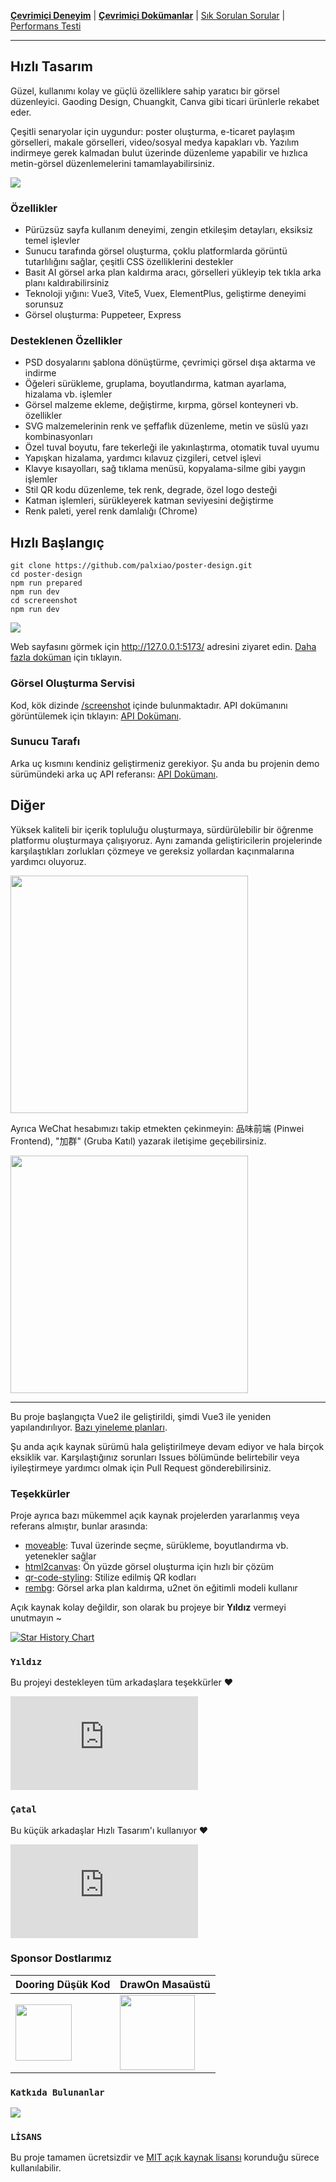 **[Çevrimiçi Deneyim](https://design.palxp.cn/)** | **[Çevrimiçi Dokümanlar](https://xp.palxp.cn/)** | [Sık Sorulan Sorular](https://xp.palxp.cn/#/articles/1689323321667) | [Performans Testi](https://juejin.cn/post/7348288810722869300)

---

## Hızlı Tasarım

Güzel, kullanımı kolay ve güçlü özelliklere sahip yaratıcı bir görsel düzenleyici. Gaoding Design, Chuangkit, Canva gibi ticari ürünlerle rekabet eder.

Çeşitli senaryolar için uygundur: poster oluşturma, e-ticaret paylaşım görselleri, makale görselleri, video/sosyal medya kapakları vb. Yazılım indirmeye gerek kalmadan bulut üzerinde düzenleme yapabilir ve hızlıca metin-görsel düzenlemelerini tamamlayabilirsiniz.

[![](https://xp.palxp.cn/images/2023-7-16-1689500112694.gif)](https://design.palxp.cn/)

### Özellikler

- Pürüzsüz sayfa kullanım deneyimi, zengin etkileşim detayları, eksiksiz temel işlevler
- Sunucu tarafında görsel oluşturma, çoklu platformlarda görüntü tutarlılığını sağlar, çeşitli CSS özelliklerini destekler
- Basit AI görsel arka plan kaldırma aracı, görselleri yükleyip tek tıkla arka planı kaldırabilirsiniz
- Teknoloji yığını: Vue3, Vite5, Vuex, ElementPlus, geliştirme deneyimi sorunsuz
- Görsel oluşturma: Puppeteer, Express

### Desteklenen Özellikler

- PSD dosyalarını şablona dönüştürme, çevrimiçi görsel dışa aktarma ve indirme
- Öğeleri sürükleme, gruplama, boyutlandırma, katman ayarlama, hizalama vb. işlemler
- Görsel malzeme ekleme, değiştirme, kırpma, görsel konteyneri vb. özellikler
- SVG malzemelerinin renk ve şeffaflık düzenleme, metin ve süslü yazı kombinasyonları
- Özel tuval boyutu, fare tekerleği ile yakınlaştırma, otomatik tuval uyumu
- Yapışkan hizalama, yardımcı kılavuz çizgileri, cetvel işlevi
- Klavye kısayolları, sağ tıklama menüsü, kopyalama-silme gibi yaygın işlemler
- Stil QR kodu düzenleme, tek renk, degrade, özel logo desteği
- Katman işlemleri, sürükleyerek katman seviyesini değiştirme
- Renk paleti, yerel renk damlalığı (Chrome)

## Hızlı Başlangıç

```
git clone https://github.com/palxiao/poster-design.git
cd poster-design
npm run prepared
npm run dev
cd screreenshot
npm run dev
```

![](https://xp.palxp.cn/images/2023-7-16-1689498291322.png)

Web sayfasını görmek için http://127.0.0.1:5173/ adresini ziyaret edin. [Daha fazla doküman](https://xp.palxp.cn/#/articles/1689319644311) için tıklayın.

### Görsel Oluşturma Servisi

Kod, kök dizinde [/screenshot](https://github.com/palxiao/poster-design/tree/main/screenshot) içinde bulunmaktadır. API dokümanını görüntülemek için tıklayın: [API Dokümanı](https://xp.palxp.cn/apidoc/screenshot.html).

### Sunucu Tarafı

Arka uç kısmını kendiniz geliştirmeniz gerekiyor. Şu anda bu projenin demo sürümündeki arka uç API referansı: [API Dokümanı](https://xp.palxp.cn/apidoc/index.html).

## Diğer

Yüksek kaliteli bir içerik topluluğu oluşturmaya, sürdürülebilir bir öğrenme platformu oluşturmaya çalışıyoruz. Aynı zamanda geliştiricilerin projelerinde karşılaştıkları zorlukları çözmeye ve gereksiz yollardan kaçınmalarına yardımcı oluyoruz.

<img style="width: 380px;" src="https://github.com/palxiao/poster-design/assets/21021314/643dcc8b-ef73-4c76-a78c-a7c377b5f268" />

Ayrıca WeChat hesabımızı takip etmekten çekinmeyin: 品味前端 (Pinwei Frontend), "加群" (Gruba Katıl) yazarak iletişime geçebilirsiniz.

<img style="width: 380px;" src="https://xp.palxp.cn/images/2024-3-1-1709306365949.png" />

-----

Bu proje başlangıçta Vue2 ile geliştirildi, şimdi Vue3 ile yeniden yapılandırılıyor. [Bazı yineleme planları](https://xp.palxp.cn/#/articles/1689319986889?id=%e8%bf%ad%e4%bb%a3%e8%ae%a1%e5%88%92).

Şu anda açık kaynak sürümü hala geliştirilmeye devam ediyor ve hala birçok eksiklik var. Karşılaştığınız sorunları Issues bölümünde belirtebilir veya iyileştirmeye yardımcı olmak için Pull Request gönderebilirsiniz.

### Teşekkürler

Proje ayrıca bazı mükemmel açık kaynak projelerden yararlanmış veya referans almıştır, bunlar arasında:

- [moveable](https://github.com/daybrush/moveable): Tuval üzerinde seçme, sürükleme, boyutlandırma vb. yetenekler sağlar
- [html2canvas](https://github.com/niklasvh/html2canvas): Ön yüzde görsel oluşturma için hızlı bir çözüm
- [qr-code-styling](https://qr-code-styling.com/): Stilize edilmiş QR kodları
- [rembg](https://github.com/danielgatis/rembg): Görsel arka plan kaldırma, u2net ön eğitimli modeli kullanır

Açık kaynak kolay değildir, son olarak bu projeye bir **Yıldız** vermeyi unutmayın ~

[![Star History Chart](https://api.star-history.com/svg?repos=palxiao/poster-design&type=Date)](https://star-history.com/#palxiao/poster-design&Date)

### `Yıldız`

Bu projeyi destekleyen tüm arkadaşlara teşekkürler :heart:

[![Stargazers](https://bytecrank.com/nastyox/reporoster/php/stargazersSVG.php?user=palxiao&repo=poster-design)](https://github.com/palxiao/poster-design/stargazers)

### `Çatal`

Bu küçük arkadaşlar Hızlı Tasarım'ı kullanıyor :heart:

[![Forkers](https://bytecrank.com/nastyox/reporoster/php/forkersSVG.php?user=palxiao&repo=poster-design)](https://github.com/palxiao/poster-design/network/members)

### Sponsor Dostlarımız

| Dooring Düşük Kod | DrawOn Masaüstü |
| --- | --- |
| <a href="https://dooring.vip/"> <img style="height: 90px" src="https://github.com/palxiao/poster-design/assets/21021314/2240801f-8484-4fd2-8505-8205daa6d53c" /></a> | <a href="https://www.drawon.cn?useSource=hb1"> <img style="height: 120px" src="https://github.com/palxiao/poster-design/assets/21021314/258bb6ec-4e1e-4c86-b45c-22946213f209" /></a> |

### `Katkıda Bulunanlar`

<a href="https://github.com/palxiao/poster-design/graphs/contributors">
  <img src="https://contrib.rocks/image?repo=palxiao/poster-design" />
</a>

### `LİSANS`

Bu proje tamamen ücretsizdir ve [MIT açık kaynak lisansı](https://github.com/palxiao/poster-design/blob/main/LICENSE) korunduğu sürece kullanılabilir.